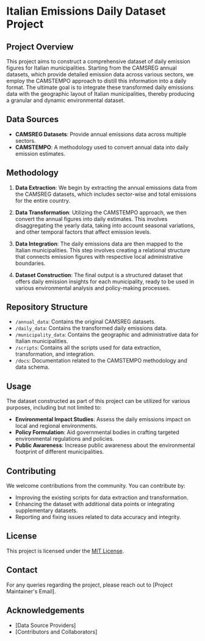 # Italian Emissions Daily Dataset Project

## Project Overview
This project aims to construct a comprehensive dataset of daily emission figures for Italian municipalities. Starting from the CAMSREG annual datasets, which provide detailed emission data across various sectors, we employ the CAMSTEMPO approach to distill this information into a daily format. The ultimate goal is to integrate these transformed daily emissions data with the geographic layout of Italian municipalities, thereby producing a granular and dynamic environmental dataset.

## Data Sources
- **CAMSREG Datasets**: Provide annual emissions data across multiple sectors.
- **CAMSTEMPO**: A methodology used to convert annual data into daily emission estimates.

## Methodology
1. **Data Extraction**: We begin by extracting the annual emissions data from the CAMSREG datasets, which includes sector-wise and total emissions for the entire country.
   
2. **Data Transformation**: Utilizing the CAMSTEMPO approach, we then convert the annual figures into daily estimates. This involves disaggregating the yearly data, taking into account seasonal variations, and other temporal factors that affect emission levels.
   
3. **Data Integration**: The daily emissions data are then mapped to the Italian municipalities. This step involves creating a relational structure that connects emission figures with respective local administrative boundaries.

4. **Dataset Construction**: The final output is a structured dataset that offers daily emission insights for each municipality, ready to be used in various environmental analysis and policy-making processes.

## Repository Structure
- `/annual_data`: Contains the original CAMSREG datasets.
- `/daily_data`: Contains the transformed daily emissions data.
- `/municipality_data`: Contains the geographic and administrative data for Italian municipalities.
- `/scripts`: Contains all the scripts used for data extraction, transformation, and integration.
- `/docs`: Documentation related to the CAMSTEMPO methodology and data schema.

## Usage
The dataset constructed as part of this project can be utilized for various purposes, including but not limited to:
- **Environmental Impact Studies**: Assess the daily emissions impact on local and regional environments.
- **Policy Formulation**: Aid governmental bodies in crafting targeted environmental regulations and policies.
- **Public Awareness**: Increase public awareness about the environmental footprint of different municipalities.

## Contributing
We welcome contributions from the community. You can contribute by:
- Improving the existing scripts for data extraction and transformation.
- Enhancing the dataset with additional data points or integrating supplementary datasets.
- Reporting and fixing issues related to data accuracy and integrity.

## License
This project is licensed under the [MIT License](LICENSE).

## Contact
For any queries regarding the project, please reach out to [Project Maintainer's Email].

## Acknowledgements
- [Data Source Providers]
- [Contributors and Collaborators]
